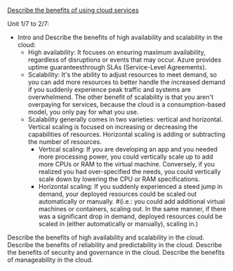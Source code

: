 [Describe the benefits of using cloud services](https://learn.microsoft.com/en-us/training/modules/describe-benefits-use-cloud-services/1-introduction)

Unit 1/7 to 2/7:
  - Intro and Describe the benefits of high availability and scalability in the cloud:
    - High availability: It focuses on ensuring maximum availability, regardless of disruptions or events that may occur. Azure provides uptime guaranteesthrough SLAs (Service-Level Agreements).
    - Scalability: It's the ability to adjust resources to meet demand, so you can add more resources to better handle the increased demand if you suddenly experience peak traffic and systems are overwhelmend. The other benefit of scalability is that you aren't overpaying for services, because the cloud is a consumption-based model, you only pay for what you use.
    - Scalability generally comes in two varieties: vertical and horizontal. Vertical scaling is focused on increasing or decreasing the capabilities of resources. Horizontal scaling is adding or subtracting the number of resources.
      - Vertical scaling: If you are developing an app and you needed more processing power, you could vertically scale up to add more CPUs or RAM to the virtual machine. Conversely, if you realized you had over-specified the needs, you could vertically scale down by lowering the CPU or RAM specifications.
      - Horizontal scaling: If you suddenly experienced a steed jump in demand, your deployed resources could be scaled out automatically or manually. #(i.e.: you could add additional virtual machines or containers, scaling out. In the same manner, if there was a significant drop in demand, deployed resources could be scaled in (either automatically or manually), scaling in.)

















Describe the benefits of high availability and scalability in the cloud.
Describe the benefits of reliability and predictability in the cloud.
Describe the benefits of security and governance in the cloud.
Describe the benefits of manageability in the cloud.
